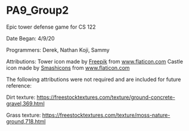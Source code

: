 # PA9_Group2

Epic tower defense game for CS 122

Date Began: 4/9/20

Programmers: Derek, Nathan Koji, Sammy

Attributions:
Tower icon made by <a href="https://www.flaticon.com/authors/freepik" title="Freepik">Freepik</a> from <a href="https://www.flaticon.com/" title="Flaticon"> www.flaticon.com</a>
Castle icon made by <a href="https://www.flaticon.com/authors/smashicons" title="Smashicons">Smashicons</a> from <a href="https://www.flaticon.com/" title="Flaticon"> www.flaticon.com</a>

The following attributions were not required and are included for future reference:

Dirt texture: https://freestocktextures.com/texture/ground-concrete-gravel,369.html

Grass texture: https://freestocktextures.com/texture/moss-nature-ground,718.html
